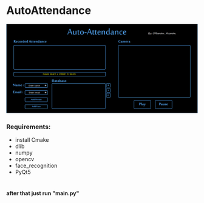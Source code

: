 # AutoAttendance
![alt text](https://github.com/OthmanAyman/AutoAttendance/blob/master/preview.PNG)

### Requirements:
* install Cmake 
* dlib
* numpy
* opencv
* face_recognition
* PyQt5
#

#### after that just run "main.py"
